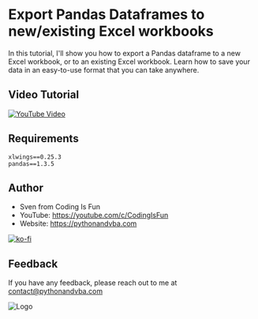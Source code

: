 # Export Pandas Dataframes to new/existing Excel workbooks

In this tutorial, I'll show you how to export a Pandas dataframe to a new Excel workbook, or to an existing Excel workbook. Learn how to save your data in an easy-to-use format that you can take anywhere.

## Video Tutorial

[![YouTube Video](https://img.youtube.com/vi/XXX/0.jpg)](https://youtu.be/XXX)

## Requirements
```
xlwings==0.25.3
pandas==1.3.5
```

## Author

- Sven from Coding Is Fun
- YouTube: https://youtube.com/c/CodingIsFun
- Website: https://pythonandvba.com

[![ko-fi](https://ko-fi.com/img/githubbutton_sm.svg)](https://ko-fi.com/X7X47Q0EG)

## Feedback

If you have any feedback, please reach out to me at contact@pythonandvba.com


![Logo](https://content.screencast.com/users/jubbel3/folders/Snagit/media/c42ea34b-4057-4754-96b0-e8e05c866afb/08.18.2021-19.56.png)

